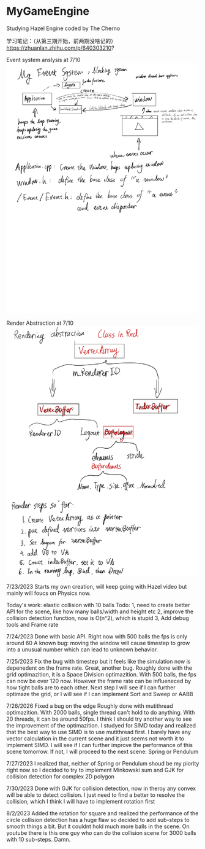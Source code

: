 # MyGameEngine
Studying Hazel Engine coded by The Cherno

学习笔记：（从第三期开始，前两期没啥记的）
https://zhuanlan.zhihu.com/p/640303210?


Event system anslysis at 7/10
![alt text](https://github.com/voidiii/MyGameEngine/blob/main/CodeStructNotebook/Event_system_note.jpg?raw=true)

Render Abstraction at 7/10
![alt text](https://github.com/voidiii/MyGameEngine/blob/main/CodeStructNotebook/Render_Abstraction_note.jpg?raw=true)

7/23/2023
Starts my own creation, will keep going with Hazel video but mainly will foucs on Physics now.

Today's work: elastic collision with 10 balls
Todo: 
1, need to create better API for the scene, like how many balls/width and height etc
2, improve the collision detection function, now is O(n^2), which is stupid
3, Add debug tools and Frame rate 

7/24/2023
Done with basic API. Right now with 500 balls the fps is only around 60
A known bug: moving the window will cause timestep to grow into a unusual number which can lead to unknown behavior. 

7/25/2023
Fix the bug with timestep but it feels like the simulation now is depenedent on the frame rate. Great, another bug.
Roughly done with the grid optimazition, it is a Space Division optimazition. With 500 balls, the fps can now be over 120 now. However the frame rate can be influeneced by how tight balls are to each other. 
Next step I will see if I can further optimaze the grid, or I will see if I can implement Sort and Sweep or AABB

7/26/2026
Fixed a bug on the edge
Roughly done with mutithread optimazition. With 2000 balls, single thread can't hold to do anything. With 20 threads, it can be around 50fps. I think I should try another way to see the improvement of the optimazition. 
I studyed for SIMD today and realized that the best way to use SIMD is to use mutithread first. I barely have any vector calculation in the current scene and it just seems not worth it to implement SIMD. I will see if I can further improve the performance of this scene tomorrow. If not, I will proceed to the next scene: Spring or Pendulum

7/27/2023
I realized that, neither of Spring or Pendulum shoud be my piority right now so I decided to try to implement Minkowski sum and GJK for collision detection for complex 2D polygon

7/30/2023
Done with GJK for collision detection, now in theroy any convex will be able to detect collision. I just need to find a better to resolve the collision, which I think I will have to implement rotation first

8/2/2023
Added the rotation for square and realized the performance of the circle collision detection has a huge flaw so decided to add sub-steps to smooth things a bit. But it couldnt hold much more balls in the scene. On youtube there is this one guy who can do the collision scene for 3000 balls with 10 sub-steps. Damn. 